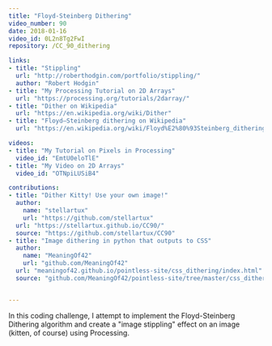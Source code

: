 ```yaml
---
title: "Floyd-Steinberg Dithering"
video_number: 90
date: 2018-01-16
video_id: 0L2n8Tg2FwI
repository: /CC_90_dithering

links:
- title: "Stippling"
  url: "http://roberthodgin.com/portfolio/stippling/"
  author: "Robert Hodgin"
- title: "My Processing Tutorial on 2D Arrays"
  url: "https://processing.org/tutorials/2darray/"
- title: "Dither on Wikipedia"
  url: "https://en.wikipedia.org/wiki/Dither"
- title: "Floyd–Steinberg dithering on Wikipedia"
  url: "https://en.wikipedia.org/wiki/Floyd%E2%80%93Steinberg_dithering"

videos:
- title: "My Tutorial on Pixels in Processing"
  video_id: "EmtU0eloTlE"
- title: "My Video on 2D Arrays"
  video_id: "OTNpiLUSiB4"  

contributions:
- title: "Dither Kitty! Use your own image!"
  author:
    name: "stellartux"
    url: "https://github.com/stellartux"
  url: "https://stellartux.github.io/CC90/"
  source: "https://github.com/stellartux/CC90"
- title: "Image dithering in python that outputs to CSS"
  author:
    name: "MeaningOf42"
    url: "github.com/MeaningOf42"
  url: "meaningof42.github.io/pointless-site/css_dithering/index.html"
  source: "github.com/MeaningOf42/pointless-site/tree/master/css_dithering"


---
```


In this coding challenge, I attempt to implement the Floyd-Steinberg Dithering algorithm and create a "image stippling" effect on an image (kitten, of course) using Processing.
